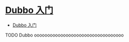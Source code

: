 # [Dubbo 入门](https://dubbo.apache.org/zh/docs/v2.7/user/preface/)

- [Dubbo 入门](#dubbo-入门)
















TODO Dubbo oooooooooooooooooooooooooooooooooo